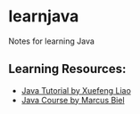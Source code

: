 # learnjava
Notes for learning Java

## Learning Resources:
- [Java Tutorial by Xuefeng Liao](https://www.liaoxuefeng.com/wiki/1252599548343744)
- [Java Course by Marcus Biel](https://marcus-biel.com/java-beginner-course/)
